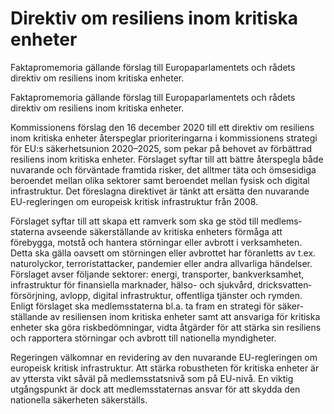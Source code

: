 # Direktiv om resiliens inom kritiska enheter

Faktapromemoria gällande förslag till Europa­parla­mentets och rådets direktiv om resiliens inom kritiska enheter.

Faktapromemoria gällande förslag till Europa­parla­mentets och rådets direktiv om resiliens inom kritiska enheter.

Kommissionens förslag den 16 december 2020 till ett direktiv om resiliens inom kritiska enheter åter­speglar priori­teringarna i kommissio­nens strategi för EU:s säker­hets­union 2020–2025, som pekar på behovet av förbättrad resiliens inom kritiska enheter. Förslaget syftar till att bättre åter­spegla både nuvarande och för­väntade fram­tida risker, det alltmer täta och ömse­sidiga beroendet mellan olika sektorer samt beroen­det mellan fysisk och digital infra­struktur. Det före­slagna direktivet är tänkt att ersätta den nuvarande EU-regleringen om europeisk kritisk infra­struktur från 2008.

Förslaget syftar till att skapa ett ramverk som ska ge stöd till medlems­staterna avseende säker­stäl­lande av kritiska enheters förmåga att förebygga, motstå och hantera stör­ningar eller avbrott i verk­sam­heten. Detta ska gälla oavsett om stör­ningen eller avbrottet har föran­letts av t.ex. natur­olyckor, terrorist­attacker, pan­demier eller andra allvarliga hän­delser. Förslaget avser följande sektorer: energi, transporter, bank­verksamhet, infra­struktur för finansi­ella marknader, hälso- och sjukvård, dricks­vatten­försörj­ning, avlopp, digital infra­struktur, offent­liga tjänster och rymden. Enligt förslaget ska medlems­staterna bl.a. ta fram en strategi för säker­ställande av resili­ensen inom kritiska enheter samt att ansvariga för kritiska enheter ska göra risk­bedöm­ningar, vidta åtgärder för att stärka sin resili­ens och rapportera stör­ningar och avbrott till natio­nella myndig­heter.

Regeringen välkomnar en revidering av den nuvarande EU-regleringen om europeisk kritisk infra­struktur. Att stärka robust­heten för kritiska enheter är av yttersta vikt såväl på medlems­stats­nivå som på EU-nivå. En viktig utgångs­punkt är dock att medlems­staternas ansvar för att skydda den nationella säker­heten säkerställs.
